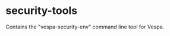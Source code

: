 <!-- Copyright 2020 Oath Inc. Licensed under the terms of the Apache 2.0 license. See LICENSE in the project root. -->
# security-tools

Contains the "vespa-security-env" command line tool for Vespa.
